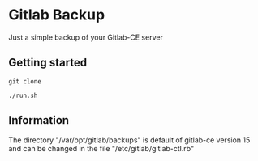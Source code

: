 #  Gitlab Backup

Just a simple backup of your Gitlab-CE server

## Getting started
```
git clone
```
```
./run.sh
```


## Information


The directory "/var/opt/gitlab/backups" is default of gitlab-ce version 15 and can be changed in the file "/etc/gitlab/gitlab-ctl.rb" 